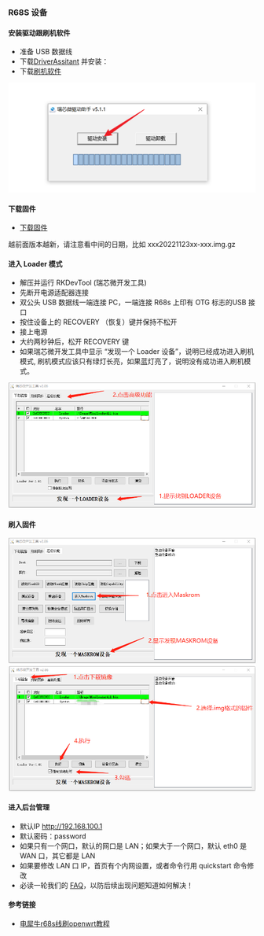### R68S 设备

#### 安装驱动跟刷机软件

* 准备 USB 数据线
* 下载[DriverAssitant](https://fw.koolcenter.com/binary/other-tools/DriverAssitant_v5.1.1.zip) 并安装：
* 下载[刷机软件](https://fw.koolcenter.com/binary/other-tools/RKDevTool_Release_v2.86.zip)

![drive.png](./install/r68s/drive.png)

#### 下载固件

* [下载固件](https://fw.koolcenter.com/iStoreOS/r68s/)

越前面版本越新，请注意看中间的日期，比如 xxx20221123xx-xxx.img.gz

#### 进入 Loader 模式

* 解压并运行 RKDevTool (瑞芯微开发工具) 
* 先断开电源适配器连接
* 双公头 USB 数据线一端连接 PC，一端连接 R68s 上印有 OTG 标志的USB 接口
* 按住设备上的 RECOVERY （恢复）键并保持不松开
* 接上电源
* 大约两秒钟后，松开 RECOVERY 键
* 如果瑞芯微开发工具中显示 “发现一个 Loader 设备”，说明已经成功进入刷机模式, 刷机模式应该只有绿灯长亮，如果蓝灯亮了，说明没有成功进入刷机模式。

![step1.png](./install/r68s/step1.png)

#### 刷入固件

![step2.png](./install/r68s/step2.png)
![step3.png](./install/r68s/step3.png)

#### 进入后台管理

* 默认IP http://192.168.100.1
* 默认密码：password
* 如果只有一个网口，默认的网口是 LAN；如果大于一个网口，默认 eth0 是 WAN 口，其它都是 LAN
* 如果要修改 LAN 口 IP，首页有个内网设置，或者命令行用 quickstart 命令修改
* 必读一轮我们的 [FAQ](/zh/guide/istoreos/question.html)，以防后续出现问题知道如何解决！

#### 参考链接

* [电犀牛r68s线刷openwrt教程](https://supes.top/%E7%94%B5%E7%8A%80%E7%89%9Br68s%E7%BA%BF%E5%88%B7openwrt%E6%95%99%E7%A8%8B/)





